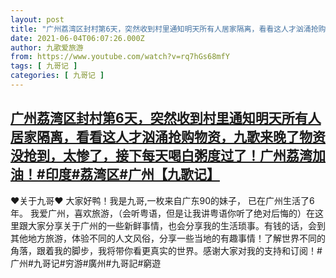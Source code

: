 ```yaml
---
layout: post
title: "广州荔湾区封村第6天，突然收到村里通知明天所有人居家隔离，看看这人才汹涌抢购物资，九歌来晚了物资没抢到，太惨了，接下每天喝白粥度过了！广州荔湾加油！#印度#荔湾区#广州【九歌记】"
date: 2021-06-04T06:07:26.000Z
author: 九歌爱旅游
from: https://www.youtube.com/watch?v=rq7hGs68mfY
tags: [ 九哥记 ]
categories: [ 九哥记 ]
---
```

<!--1622786846000-->
[广州荔湾区封村第6天，突然收到村里通知明天所有人居家隔离，看看这人才汹涌抢购物资，九歌来晚了物资没抢到，太惨了，接下每天喝白粥度过了！广州荔湾加油！#印度#荔湾区#广州【九歌记】](https://www.youtube.com/watch?v=rq7hGs68mfY)
------

<div>
♥关于九哥♥ 大家好鸭！我是九哥,一枚来自广东90的妹子， 已在广州生活了6年。 我爱广州，喜欢旅游，（会听粤语，但是让我讲粤语你听了绝对后悔的）在这里跟大家分享关于广州的一些新鲜事情，也会分享我的生活琐事。有钱的话，会到其他地方旅游，体验不同的人文风俗，分享一些当地的有趣事情！了解世界不同的角落，跟着我的脚步，我将带你看更真实的世界。感谢大家对我的支持和订阅！#广州#九哥记#穷游#廣州#九哥記#窮遊
</div>
